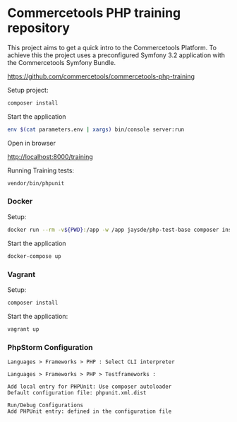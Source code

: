 Commercetools PHP training repository
=========

This project aims to get a quick intro to the Commercetools Platform.
To achieve this the project uses a preconfigured Symfony 3.2 application with the Commercetools Symfony Bundle.

https://github.com/commercetools/commercetools-php-training

Setup project:

```bash
composer install
```
Start the application
```bash
env $(cat parameters.env | xargs) bin/console server:run
```

Open in browser

[http://localhost:8000/training](http://localhost:8000/training)

Running Training tests:

```bash
vendor/bin/phpunit
```

### Docker

Setup:
```bash
docker run --rm -v${PWD}:/app -w /app jaysde/php-test-base composer install
```

Start the application
```bash
docker-compose up
```

### Vagrant

Setup:
```bash
composer install
```

Start the application:
```bash
vagrant up
```

### PhpStorm Configuration

```
Languages > Frameworks > PHP : Select CLI interpreter
```

```
Languages > Frameworks > PHP > Testframeworks :

Add local entry for PHPUnit: Use composer autoloader
Default configuration file: phpunit.xml.dist

```

```
Run/Debug Configurations
Add PHPUnit entry: defined in the configuration file
```

